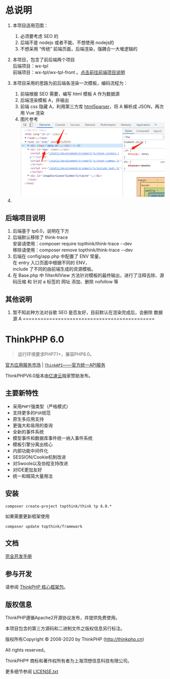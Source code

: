 # 总说明

1. 本项目适用范围：   
   1. 必须要考虑 SEO 的
   2. 后端不是 nodejs 或者不能、不想使用 nodejs的
   3. 不想采用 “传统” 前端页面，后端渲染，强耦合一大堆逻辑的
   
2. 本项目，包含了前后端两个项目   
后端项目：wx-tpl   
前端项目：wx-tpl/wx-tpl-front 。[点击前往前端项目说明](./wx-tpl-front/README.md)
3. 本项目采用的思路为前后端各渲染一次模板，编码流程为：   
   1. 前端根据 SEO 需要，编写 html 模板 A 作为数据源
   2. 后端渲染模板 A，并输出
   3. 前端 css 隐藏 A，利用第三方库 [html5parser](https://github.com/acrazing/html5parser)，将 A 解析成 JSON，再次用 Vue 渲染
   4. 图片参考![数据隐藏，Vue渲染](./other/krt3dk1d.jpg)
4. 


## 后端项目说明

1. 后端基于 tp6.0，说明在下方
2. 后端默认移除了 think-trace   
	安装请使用：composer require topthink/think-trace --dev   
	移除请使用：composer remove topthink/think-trace --dev
3. 后端在 config/app.php 中配置了 ENV 常量，   
   在 entry 入口页面中根据不同的 ENV，   
   include 了不同的由前端生成的资源模板。
4. 在 Base.php 中 filterAllView 方法针对模板的最终输出，进行了注释去除、源码压缩 和 针对 a 标签的 网址 添加、删除 nofollow 等


## 其他说明
1. 暂不知此种方法对谷歌 SEO 是否友好，目前默认在渲染完成后，会删除 数据源 A
=============================================

ThinkPHP 6.0
===============

> 运行环境要求PHP7.1+，兼容PHP8.0。

[官方应用服务市场](https://market.topthink.com) | [`ThinkAPI`——官方统一API服务](https://docs.topthink.com/think-api)

ThinkPHPV6.0版本由[亿速云](https://www.yisu.com/)独家赞助发布。

## 主要新特性

* 采用`PHP7`强类型（严格模式）
* 支持更多的`PSR`规范
* 原生多应用支持
* 更强大和易用的查询
* 全新的事件系统
* 模型事件和数据库事件统一纳入事件系统
* 模板引擎分离出核心
* 内部功能中间件化
* SESSION/Cookie机制改进
* 对Swoole以及协程支持改进
* 对IDE更加友好
* 统一和精简大量用法

## 安装

~~~
composer create-project topthink/think tp 6.0.*
~~~

如果需要更新框架使用
~~~
composer update topthink/framework
~~~

## 文档

[完全开发手册](https://www.kancloud.cn/manual/thinkphp6_0/content)

## 参与开发

请参阅 [ThinkPHP 核心框架包](https://github.com/top-think/framework)。

## 版权信息

ThinkPHP遵循Apache2开源协议发布，并提供免费使用。

本项目包含的第三方源码和二进制文件之版权信息另行标注。

版权所有Copyright © 2006-2020 by ThinkPHP (http://thinkphp.cn)

All rights reserved。

ThinkPHP® 商标和著作权所有者为上海顶想信息科技有限公司。

更多细节参阅 [LICENSE.txt](LICENSE.txt)



